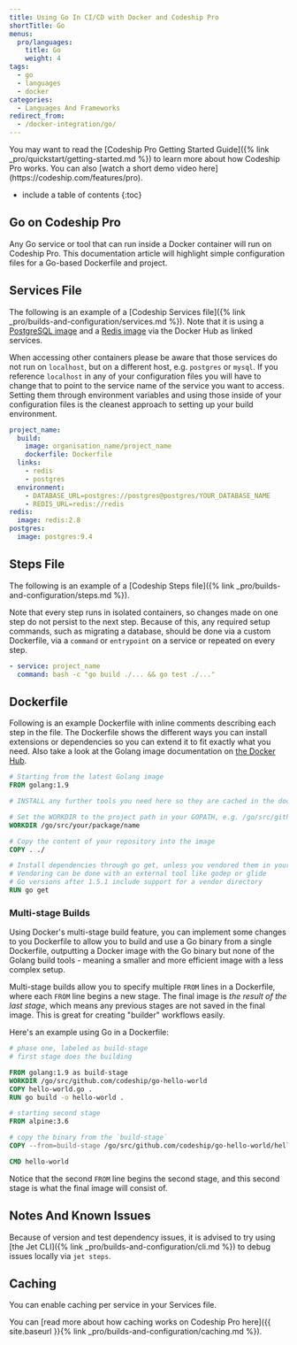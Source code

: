 ```yaml
---
title: Using Go In CI/CD with Docker and Codeship Pro
shortTitle: Go
menus:
  pro/languages:
    title: Go
    weight: 4
tags:
  - go
  - languages
  - docker
categories:
  - Languages And Frameworks
redirect_from:
  - /docker-integration/go/
---
```


<div class="info-block">
You may want to read the [Codeship Pro Getting Started Guide]({% link _pro/quickstart/getting-started.md %}) to learn more about how Codeship Pro works. You can also [watch a short demo video here](https://codeship.com/features/pro).
</div>

* include a table of contents
{:toc}

## Go on Codeship Pro

Any Go service or tool that can run inside a Docker container will run on Codeship Pro. This documentation article will highlight simple configuration files for a Go-based Dockerfile and project.

## Services File

The following is an example of a [Codeship Services file]({% link _pro/builds-and-configuration/services.md %}). Note that it is using a [PostgreSQL image](https://hub.docker.com/_/postgres/) and a [Redis image](https://hub.docker.com/_/redis/) via the Docker Hub as linked services.

When accessing other containers please be aware that those services do not run on `localhost`, but on a different host, e.g. `postgres` or `mysql`. If you reference `localhost` in any of your configuration files you will have to change that to point to the service name of the service you want to access. Setting them through environment variables and using those inside of your configuration files is the cleanest approach to setting up your build environment.

```yaml
project_name:
  build:
    image: organisation_name/project_name
    dockerfile: Dockerfile
  links:
    - redis
    - postgres
  environment:
    - DATABASE_URL=postgres://postgres@postgres/YOUR_DATABASE_NAME
    - REDIS_URL=redis://redis
redis:
  image: redis:2.8
postgres:
  image: postgres:9.4
```

## Steps File

The following is an example of a [Codeship Steps file]({% link _pro/builds-and-configuration/steps.md %}).

Note that every step runs in isolated containers, so changes made on one step do not persist to the next step.  Because of this, any required setup commands, such as migrating a database, should be done via a custom Dockerfile, via a `command` or `entrypoint` on a service or repeated on every step.

```yaml
- service: project_name
  command: bash -c "go build ./... && go test ./..."
```

## Dockerfile

Following is an example Dockerfile with inline comments describing each step in the file. The Dockerfile shows the different ways you can install extensions or dependencies so you can extend it to fit exactly what you need. Also take a look at the Golang image documentation on [the Docker Hub](https://hub.docker.com/_/golang/).

```dockerfile
# Starting from the latest Golang image
FROM golang:1.9

# INSTALL any further tools you need here so they are cached in the docker build

# Set the WORKDIR to the project path in your GOPATH, e.g. /go/src/github.com/go-martini/martini/
WORKDIR /go/src/your/package/name

# Copy the content of your repository into the image
COPY . ./

# Install dependencies through go get, unless you vendored them in your repository before
# Vendoring can be done with an external tool like godep or glide
# Go versions after 1.5.1 include support for a vendor directory
RUN go get
```

### Multi-stage Builds

Using Docker's multi-stage build feature, you can implement some changes to you Dockerfile to allow you to build and use a Go binary from a single Dockerfile, outputting a Docker image with the Go binary but none of the Golang build tools - meaning a smaller and more efficient image with a less complex setup.

Multi-stage builds allow you to specify multiple `FROM` lines in a Dockerfile, where each `FROM` line begins a new stage. The final image is _the result of the last stage_, which means any previous stages are not saved in the final image. This is great for creating "builder" workflows easily.

Here's an example using Go in a Dockerfile:

```dockerfile
# phase one, labeled as build-stage
# first stage does the building

FROM golang:1.9 as build-stage
WORKDIR /go/src/github.com/codeship/go-hello-world
COPY hello-world.go .
RUN go build -o hello-world .

# starting second stage
FROM alpine:3.6

# copy the binary from the `build-stage`
COPY --from=build-stage /go/src/github.com/codeship/go-hello-world/hello-world /bin

CMD hello-world
```

Notice that the second `FROM` line begins the second stage, and this second stage is what the final image will consist of.

## Notes And Known Issues

Because of version and test dependency issues, it is advised to try using [the Jet CLI]({% link _pro/builds-and-configuration/cli.md %}) to debug issues locally via `jet steps`.

## Caching

You can enable caching per service in your Services file.

You can [read more about how caching works on Codeship Pro here]({{ site.baseurl }}{% link _pro/builds-and-configuration/caching.md %}).
